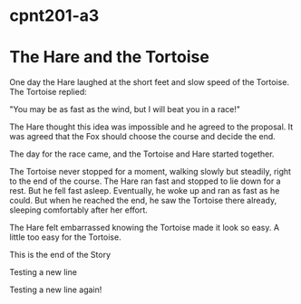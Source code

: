 # cpnt201-a3

# The Hare and the Tortoise

One day the Hare laughed at the short feet and slow speed of the Tortoise. The Tortoise replied:

"You may be as fast as the wind, but I will beat you in a race!"

The Hare thought this idea was impossible and he agreed to the proposal. It was agreed that the Fox should choose the course and decide the end.

The day for the race came, and the Tortoise and Hare started together.

The Tortoise never stopped for a moment, walking slowly but steadily, right to the end of the course. The Hare ran fast and stopped to lie down for a rest. But he fell fast asleep. Eventually, he woke up and ran as fast as he could. But when he reached the end, he saw the Tortoise there already, sleeping comfortably after her effort.


The Hare felt embarrassed knowing the Tortoise made it look so easy.
A little too easy for the Tortoise.

This is the end of the Story

Testing a new line 

Testing a new line again!
